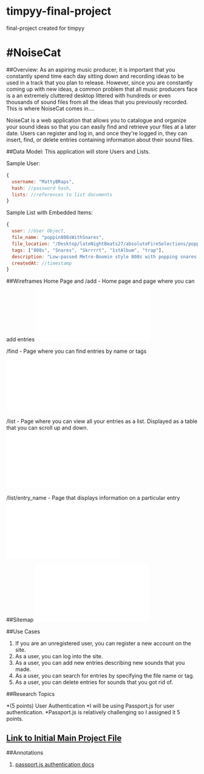 # timpyy-final-project
final-project created for timpyy

#NoiseCat
==================

##Overview:
As an aspiring music producer, it is important that you constantly spend time each day sitting down and recording ideas to be used in a track that you plan to release. However, since you are constantly coming up with new ideas, a common problem that all music producers face is a an extremely cluttered desktop littered with hundreds or even thousands of sound files from all the ideas that you previously recorded. This is where NoiseCat comes in....

NoiseCat is a web application that allows you to catalogue and organize your sound ideas so that you can easily find and retrieve your files at a later date. Users can register and log in, and once they're logged in, they can insert, find, or delete entries containing information about their sound files.

##Data Model:
This application will store Users and Lists.

Sample User:
```javascript
{
  username: "MattyBRaps",
  hash: //password hash,
  lists: //references to list documents
}
```
Sample List with Embedded Items:
```javascript
{
  user: //User Object,
  file_name: "poppin808sWithSnares",
  file_location: "/Desktop/lateNightBeats27/absoluteFireSelections/poppin808sWithSnares.wav",
  tags: ["808s", "Snares", "Skrrrrt", "1stAlbum", "trap"],
  description: "Low-passed Metro-Boomin style 808s with popping snares."
  createdAt: //timestamp
}
```

##Wireframes
Home Page and /add - Home page and page where you can add entries
![home](Documentation/Home_Add.pdf)

/find - Page where you can find entries by name or tags
![find](Documentation/Find.pdf)

/list - Page where you can view all your entries as a list. Displayed as a table that you can scroll up and down.
![list](Documentation/List.pdf)

/list/entry_name - Page that displays information on a particular entry
![entry](Documentation/Entry.pdf)

##Sitemap
![Map](Documentation/Map.pdf)

##Use Cases
1. If you are an unregistered user, you can register a new account on the site.
2. As a user, you can log into the site.
3. As a user, you can add new entries describing new sounds that you made.
4. As a user, you can search for entries by specifying the file name or tag.
5. As a user, you can delete entries for sounds that you got rid of.

##Research Topics

*(5 points) User Authentication
  *I will be using Passport.js for user authentication.
  *Passport.js is relatively challenging so I assigned it 5 points.

## [Link to Initial Main Project File](app.js)

##Annotations
1. [passport.js authentication docs](http://passportjs.org/docs)
